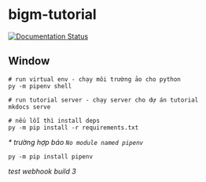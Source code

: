 # bigm-tutorial

[![Documentation Status](https://readthedocs.org/projects/bigm-huong-dan/badge/?version=latest)](https://help.bigm.vn/en/latest/?badge=latest)

## Window

```
# run virtual env - chạy môi trường ảo cho python
py -m pipenv shell

# run tutorial server - chạy server cho dự án tutorial
mkdocs serve

# nếu lỗi thì install deps
py -m pip install -r requirements.txt

```

_\* trường hợp báo `No module named pipenv`_

```
py -m pip install pipenv
```

_test webhook build 3_
